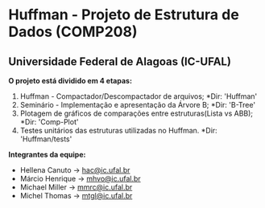 # Huffman - Projeto de Estrutura de Dados (COMP208)

## Universidade Federal de Alagoas (IC-UFAL)

**O projeto está dividido em 4 etapas:**
1. Huffman - Compactador/Descompactador de arquivos;  *Dir: 'Huffman'
2. Seminário - Implementação e apresentação da Árvore B;  *Dir: 'B-Tree'
3. Plotagem de gráficos de comparações entre estruturas(Lista vs ABB);  *Dir: 'Comp-Plot'
4. Testes unitários das estruturas utilizadas no Huffman. *Dir: 'Huffman/tests'

**Integrantes da equipe:**
- Hellena Canuto  -> hac@ic.ufal.br
- Márcio Henrique -> mhvo@ic.ufal.br
- Michael Miller  -> mmrc@ic.ufal.br
- Michel Thomas   -> mtgl@ic.ufal.br
